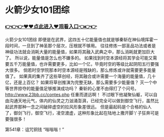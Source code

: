 # 火箭少女101团综

### <a href="https://github.com/asidw/xian/issues/1">👉👉👉♥♥点此进入♥观看入口👈👉👉</a>

火箭少女101团综
即便是在武界，这四五十亿能量值也就是够秦斩在神仙境挥霍一段时间，一旦到了神圣那个层次，压根就不够用。
    往往修炼一部圣品功法或者是神级功法就会消耗大量的能量值，如果将其融入武典之中，那么消耗就更加巨大了。
    所以说，能量值是怎么也不嫌多的。
    如果找到时空本源经将其学会可能又需要五千万能量值，也许需要更多，比如一个亿，毕竟时空的等级比起阴阳五行要强大很多。
    倘若时空学院那本时空本源经是残缺的，那么修炼或许就需要更多能量值了。
    如果真的集齐了这些草创经，将其融合或许需要一个海量的能量值，几十亿，还是上百亿？
    如果将草创推演为完整无缺，那么需要多少能量值？
    灭一个中等世界掠夺的能量值足够推演成功吗？
    秦斩的心里不由得打了个问号。
    http://www.23bb.cc/contes.php
    任重而道远啊！
    不过眼下他凝聚仙躯，可以自由沟通天地元气，体内的仙灵之力汹涌澎湃，已经完全可以做到御空飞行，虽然比起武界那种一念之间破碎虚空的拉风形象差很远。
    但是最起码是个合格的仙人了，御剑飞行，御空飞行，凌空渡虚，这种形象比起在陆地上撒开脚丫子狂奔可是要强很多！

第541章：诅咒铜钱
    “嗡嗡嗡！”
